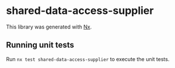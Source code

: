 # shared-data-access-supplier

This library was generated with [Nx](https://nx.dev).

## Running unit tests

Run `nx test shared-data-access-supplier` to execute the unit tests.
